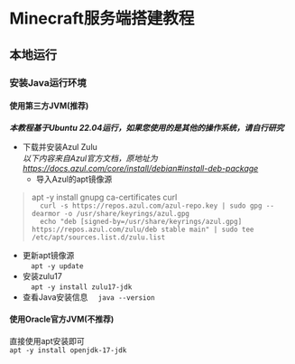 # Minecraft服务端搭建教程
## 本地运行  
### 安装Java运行环境  
#### 使用第三方JVM(推荐)  
***本教程基于Ubuntu 22.04运行，如果您使用的是其他的操作系统，请自行研究***
- 下载并安装Azul Zulu  
*以下内容来自Azul官方文档，原地址为<https://docs.azul.com/core/install/debian#install-deb-package>*
  - 导入Azul的apt镜像源  
> apt -y install gnupg ca-certificates curl  
`  
curl -s https://repos.azul.com/azul-repo.key | sudo gpg --dearmor -o /usr/share/keyrings/azul.gpg  
`  
`  
echo "deb [signed-by=/usr/share/keyrings/azul.gpg] https://repos.azul.com/zulu/deb stable main" | sudo tee /etc/apt/sources.list.d/zulu.list  
`  
  - 更新apt镜像源  
`  
apt -y update  
`  
  - 安装zulu17  
`  
apt -y install zulu17-jdk   
`  
  - 查看Java安装信息
`  
java --version
`  


#### 使用Oracle官方JVM(不推荐)  
直接使用apt安装即可  
`
apt -y install openjdk-17-jdk  
`
